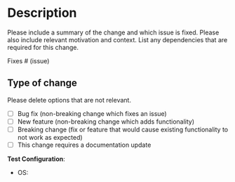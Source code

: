 # Description

Please include a summary of the change and which issue is fixed. Please also include relevant motivation and context.
List any dependencies that are required for this change.

Fixes # (issue)

## Type of change

Please delete options that are not relevant.

- [ ] Bug fix (non-breaking change which fixes an issue)
- [ ] New feature (non-breaking change which adds functionality)
- [ ] Breaking change (fix or feature that would cause existing functionality to not work as expected)
- [ ] This change requires a documentation update

[comment]: <> (# How Has This Been Tested?)

[comment]: <> (Please describe the tests that you ran to verify your changes. Provide instructions, so we can reproduce. Please also)

[comment]: <> (list any relevant details for your test configuration)

[comment]: <> (- [ ] Test A)

[comment]: <> (- [ ] Test B)

**Test Configuration**:

* OS: